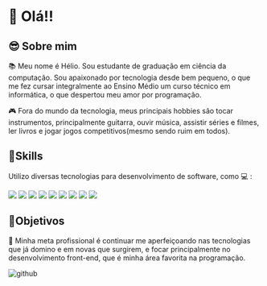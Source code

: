 #  👋 Olá!!

## 😎 Sobre mim

📚 Meu nome é Hélio. Sou estudante de graduação em ciência da computação. Sou apaixonado por tecnologia desde bem pequeno, o que me fez cursar integralmente ao Ensino Médio um curso técnico em informática, o que despertou meu amor por programação.

🎮 Fora do mundo da tecnologia, meus principais hobbies são tocar instrumentos, principalmente guitarra, ouvir música, assistir séries e filmes, ler livros e jogar jogos competitivos(mesmo sendo ruim em todos).

## 🤹Skills
Utilizo diversas tecnologias para desenvolvimento de software, como 💻 : 

![](https://img.shields.io/badge/HTML5-E34F26?style=for-the-badge&logo=html5&logoColor=white)
![](https://img.shields.io/badge/CSS3-1572B6?style=for-the-badge&logo=css3&logoColor=white)
![](https://img.shields.io/badge/JavaScript-F7DF1E?style=for-the-badge&logo=javascript&logoColor=black)
![](https://img.shields.io/badge/C%2B%2B-00599C?style=for-the-badge&logo=c%2B%2B&logoColor=white)
![](https://img.shields.io/badge/C%23-239120?style=for-the-badge&logo=c-sharp&logoColor=white)
![](https://img.shields.io/badge/Java-ED8B00?style=for-the-badge&logo=java&logoColor=white) ![](https://img.shields.io/badge/Python-3776AB?style=for-the-badge&logo=python&logoColor=white) ![](https://img.shields.io/badge/Linux-FCC624?style=for-the-badge&logo=linux&logoColor=black)
![](https://img.shields.io/badge/GitHub-100000?style=for-the-badge&logo=github&logoColor=white)

## 🎯Objetivos

🚀 Minha meta profissional é continuar me aperfeiçoando nas tecnologias que já domino e em novas que surgirem, e focar principalmente no desenvolvimento front-end, que é minha área favorita na programação.



![github](https://img.shields.io/github/followers/heliohsilva)


